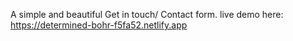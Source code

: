 A simple and beautiful Get in touch/ Contact form.
live demo here: https://determined-bohr-f5fa52.netlify.app
